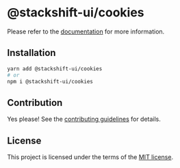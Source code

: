 # @stackshift-ui/cookies



Please refer to the [documentation](https://stackshift-ui.webriq.com/docs/components/cookies) for more information.

## Installation

```sh
yarn add @stackshift-ui/cookies
# or
npm i @stackshift-ui/cookies
```

## Contribution

Yes please! See the
[contributing guidelines](https://github.com/stackshift-ui/components/master/CONTRIBUTING.md)
for details.

## License

This project is licensed under the terms of the
[MIT license](https://github.com/stackshift-ui/components/master/LICENSE).
